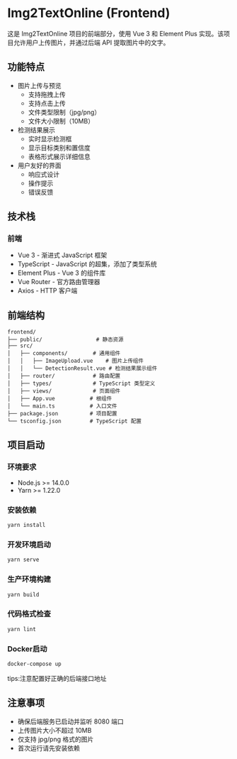 # Img2TextOnline (Frontend)

这是 Img2TextOnline 项目的前端部分，使用 Vue 3 和 Element Plus 实现。该项目允许用户上传图片，并通过后端 API 提取图片中的文字。

## 功能特点

- 图片上传与预览
  - 支持拖拽上传
  - 支持点击上传
  - 文件类型限制（jpg/png）
  - 文件大小限制（10MB）
- 检测结果展示
  - 实时显示检测框
  - 显示目标类别和置信度
  - 表格形式展示详细信息
- 用户友好的界面
  - 响应式设计
  - 操作提示
  - 错误反馈

## 技术栈

### 前端

- Vue 3 - 渐进式 JavaScript 框架
- TypeScript - JavaScript 的超集，添加了类型系统
- Element Plus - Vue 3 的组件库
- Vue Router - 官方路由管理器
- Axios - HTTP 客户端

## 前端结构

```
frontend/
├── public/                 # 静态资源
├── src/
│   ├── components/        # 通用组件
│   │   ├── ImageUpload.vue    # 图片上传组件
│   │   └── DetectionResult.vue # 检测结果展示组件
│   ├── router/            # 路由配置
│   ├── types/             # TypeScript 类型定义
│   ├── views/             # 页面组件
│   ├── App.vue           # 根组件
│   └── main.ts           # 入口文件
├── package.json          # 项目配置
└── tsconfig.json         # TypeScript 配置
```

## 项目启动

### 环境要求

- Node.js >= 14.0.0
- Yarn >= 1.22.0

### 安装依赖

```bash
yarn install
```

### 开发环境启动

```bash
yarn serve
```

### 生产环境构建

```bash
yarn build
```

### 代码格式检查

```bash
yarn lint
```

### Docker启动

```bash
docker-compose up
```
tips:注意配置好正确的后端接口地址

## 注意事项

- 确保后端服务已启动并监听 8080 端口
- 上传图片大小不超过 10MB
- 仅支持 jpg/png 格式的图片
- 首次运行请先安装依赖
